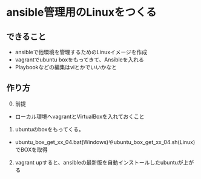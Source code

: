 # ansible管理用のLinuxをつくる
## できること
- ansibleで他環境を管理するためのLinuxイメージを作成
- vagrantでubuntu boxをもってきて、Ansibleを入れる
- Playbookなどの編集はviとかでいいかなと

## 作り方
0. 前提
  - ローカル環境へvagrantとVirtualBoxを入れておくこと
  
1. ubuntuのboxをもってくる。
  - ubuntu_box_get_xx_04.bat(Windows)やubuntu_box_get_xx_04.sh(Linux)でBOXを取得

2. vagrant upすると、ansibleの最新版を自動インストールしたubuntuが上がる
